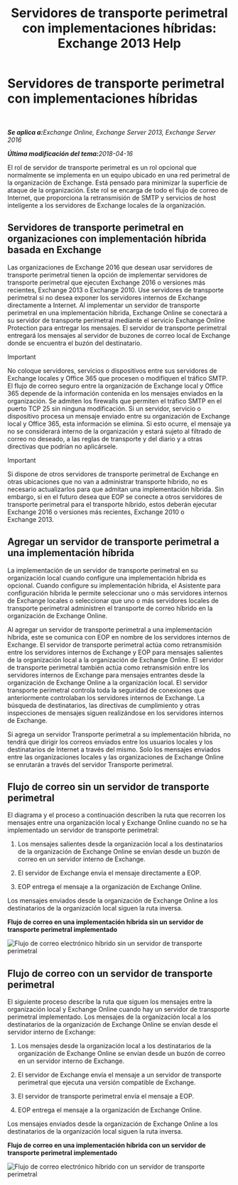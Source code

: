 ﻿---
title: 'Servidores de transporte perimetral con implementaciones híbridas: Exchange 2013 Help'
TOCTitle: Servidores de transporte perimetral con implementaciones híbridas
ms:assetid: 166b1490-5c56-40df-a17b-e8bb36224fd9
ms:mtpsurl: https://technet.microsoft.com/es-es/library/Hh134662(v=EXCHG.150)
ms:contentKeyID: 48268935
ms.date: 04/26/2018
mtps_version: v=EXCHG.150
ms.translationtype: HT
---

# Servidores de transporte perimetral con implementaciones híbridas

 

_<strong>Se aplica a:</strong>Exchange Online, Exchange Server 2013, Exchange Server 2016_

_<strong>Última modificación del tema:</strong>2018-04-16_

El rol de servidor de transporte perimetral es un rol opcional que normalmente se implementa en un equipo ubicado en una red perimetral de la organización de Exchange. Está pensado para minimizar la superficie de ataque de la organización. Este rol se encarga de todo el flujo de correo de Internet, que proporciona la retransmisión de SMTP y servicios de host inteligente a los servidores de Exchange locales de la organización.

## Servidores de transporte perimetral en organizaciones con implementación híbrida basada en Exchange

Las organizaciones de Exchange 2016 que desean usar servidores de transporte perimetral tienen la opción de implementar servidores de transporte perimetral que ejecuten Exchange 2016 o versiones más recientes, Exchange 2013 o Exchange 2010. Use servidores de transporte perimetral si no desea exponer los servidores internos de Exchange directamente a Internet. Al implementar un servidor de transporte perimetral en una implementación híbrida, Exchange Online se conectará a su servidor de transporte perimetral mediante el servicio Exchange Online Protection para entregar los mensajes. El servidor de transporte perimetral entregará los mensajes al servidor de buzones de correo local de Exchange donde se encuentra el buzón del destinatario.


> [!IMPORTANT]
> No coloque servidores, servicios o dispositivos entre sus servidores de Exchange locales y Office 365 que procesen o modifiquen el tráfico SMTP. El flujo de correo seguro entre la organización de Exchange local y Office 365 depende de la información contenida en los mensajes enviados en la organización. Se admiten los firewalls que permiten el tráfico SMTP en el puerto TCP 25 sin ninguna modificación. Si un servidor, servicio o dispositivo procesa un mensaje enviado entre su organización de Exchange local y Office 365, esta información se elimina. Si esto ocurre, el mensaje ya no se considerará interno de la organización y estará sujeto al filtrado de correo no deseado, a las reglas de transporte y del diario y a otras directivas que podrían no aplicársele.




> [!IMPORTANT]
> Si dispone de otros servidores de transporte perimetral de Exchange en otras ubicaciones que no van a administrar transporte híbrido, no es necesario actualizarlos para que admitan una implementación híbrida. Sin embargo, si en el futuro desea que EOP se conecte a otros servidores de transporte perimetral para el transporte híbrido, estos deberán ejecutar Exchange 2016 o versiones más recientes, Exchange 2010 o Exchange&nbsp;2013.



## Agregar un servidor de transporte perimetral a una implementación híbrida

La implementación de un servidor de transporte perimetral en su organización local cuando configure una implementación híbrida es opcional. Cuando configure su implementación híbrida, el Asistente para configuración híbrida le permite seleccionar uno o más servidores internos de Exchange locales o seleccionar que uno o más servidores locales de transporte perimetral administren el transporte de correo híbrido en la organización de Exchange Online.

Al agregar un servidor de transporte perimetral a una implementación híbrida, este se comunica con EOP en nombre de los servidores internos de Exchange. El servidor de transporte perimetral actúa como retransmisión entre los servidores internos de Exchange y EOP para mensajes salientes de la organización local a la organización de Exchange Online. El servidor de transporte perimetral también actúa como retransmisión entre los servidores internos de Exchange para mensajes entrantes desde la organización de Exchange Online a la organización local. El servidor transporte perimetral controla toda la seguridad de conexiones que anteriormente controlaban los servidores internos de Exchange. La búsqueda de destinatarios, las directivas de cumplimiento y otras inspecciones de mensajes siguen realizándose en los servidores internos de Exchange.

Si agrega un servidor Transporte perimetral a su implementación híbrida, no tendrá que dirigir los correos enviados entre los usuarios locales y los destinatarios de Internet a través del mismo. Solo los mensajes enviados entre las organizaciones locales y las organizaciones de Exchange Online se enrutarán a través del servidor Transporte perimetral.

## Flujo de correo sin un servidor de transporte perimetral

El diagrama y el proceso a continuación describen la ruta que recorren los mensajes entre una organización local y Exchange Online cuando no se ha implementado un servidor de transporte perimetral:

1.  Los mensajes salientes desde la organización local a los destinatarios de la organización de Exchange Online se envían desde un buzón de correo en un servidor interno de Exchange.

2.  El servidor de Exchange envía el mensaje directamente a EOP.

3.  EOP entrega el mensaje a la organización de Exchange Online.

Los mensajes enviados desde la organización de Exchange Online a los destinatarios de la organización local siguen la ruta inversa.

**Flujo de correo en una implementación híbrida sin un servidor de transporte perimetral implementado**

![Flujo de correo electrónico híbrido sin un servidor de transporte perimetral](images/Hh134662.a95b4d1e-fd4a-4952-b891-22f84c9e71a3(EXCHG.150).png "Flujo de correo electrónico híbrido sin un servidor de transporte perimetral")

## Flujo de correo con un servidor de transporte perimetral

El siguiente proceso describe la ruta que siguen los mensajes entre la organización local y Exchange Online cuando hay un servidor de transporte perimetral implementado. Los mensajes de la organización local a los destinatarios de la organización de Exchange Online se envían desde el servidor interno de Exchange:

1.  Los mensajes desde la organización local a los destinatarios de la organización de Exchange Online se envían desde un buzón de correo en un servidor interno de Exchange.

2.  El servidor de Exchange envía el mensaje a un servidor de transporte perimetral que ejecuta una versión compatible de Exchange.

3.  El servidor de transporte perimetral envía el mensaje a EOP.

4.  EOP entrega el mensaje a la organización de Exchange Online.

Los mensajes enviados desde la organización de Exchange Online a los destinatarios de la organización local siguen la ruta inversa.

**Flujo de correo en una implementación híbrida con un servidor de transporte perimetral implementado**

![Flujo de correo electrónico híbrido con un servidor de transporte perimetral](images/Hh134662.821fe099-56f5-4501-8e1a-e184ba07a653(EXCHG.150).png "Flujo de correo electrónico híbrido con un servidor de transporte perimetral")

